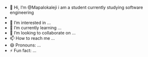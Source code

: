 - 👋 Hi, I’m @Mapalokaleji i am a student currently studying software engineering
- 
- 👀 I’m interested in ...
- 🌱 I’m currently learning ...
- 💞️ I’m looking to collaborate on ...
- 📫 How to reach me ...
- 😄 Pronouns: ...
- ⚡ Fun fact: ...

<!---
Mapalokaleji/Mapalokaleji is a ✨ special ✨ repository because its `README.md` (this file) appears on your GitHub profile.
You can click the Preview link to take a look at your changes.
--->
